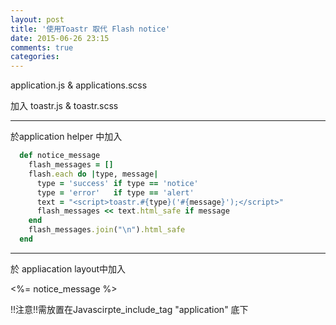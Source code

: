 ```yaml
---
layout: post
title: '使用Toastr 取代 Flash notice'
date: 2015-06-26 23:15
comments: true
categories: 
---
```

application.js & applications.scss

加入 toastr.js & toastr.scss

-----

於application helper 中加入
```ruby
  def notice_message
    flash_messages = []
    flash.each do |type, message|
      type = 'success' if type == 'notice'
      type = 'error'   if type == 'alert'
      text = "<script>toastr.#{type}('#{message}');</script>"
      flash_messages << text.html_safe if message
    end
    flash_messages.join("\n").html_safe
  end
```

-----

於 appliacation layout中加入

<%= notice_message %>

!!注意!!需放置在Javascirpte_include_tag "application" 底下

